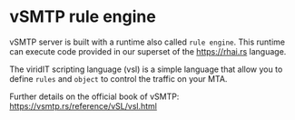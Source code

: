 # vSMTP rule engine

vSMTP server is built with a runtime also called `rule engine`.
This runtime can execute code provided in our superset of the
<https://rhai.rs> language.

The viridIT scripting language (vsl) is a simple language that allow
you to define `rules` and `object` to control the traffic on your MTA.

Further details on the official book of vSMTP: <https://vsmtp.rs/reference/vSL/vsl.html>
